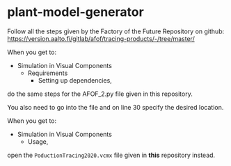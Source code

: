 # plant-model-generator

Follow all the steps given by the Factory of the Future Repository on github:
https://version.aalto.fi/gitlab/afof/tracing-products/-/tree/master/

When you get to:
- Simulation in Visual Components
  - Requirements
    - Setting up dependencies,

do the same steps for the AFOF_2.py file given in this repository. 

You also need to go into the file and on line 30 specify the desired location.

When you get to:
- Simulation in Visual Components
  - Usage,

open the `PoductionTracing2020.vcmx` file given in **this** repository instead.
